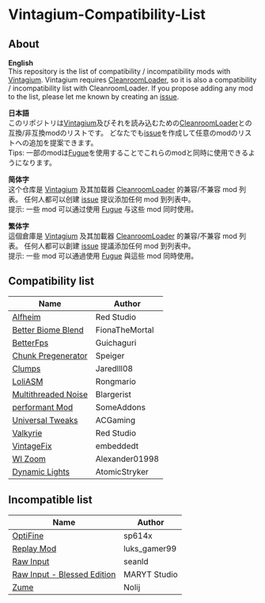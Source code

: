 # Vintagium-Compatibility-List
## About  
**English**  
This repository is the list of compatibility / incompatibility mods with [Vintagium](https://github.com/Asek3/sodium-1.12). Vintagium requires [CleanroomLoader](https://github.com/CleanroomMC/CleanroomMMC), so it is also a compatibility / incompatibility list with CleanroomLoader. If you propose adding any mod to the list, please let me known by creating an [issue](https://github.com/daizu-007/Vintagium-Compatibility-List/issues).
  
**日本語**  
このリポジトリは[Vintagium](https://github.com/Asek3/sodium-1.12)及びそれを読み込むための[CleanroomLoader](https://github.com/CleanroomMC/CleanroomMMC)との互換/非互換modのリストです。
どなたでも[issue](https://github.com/daizu-007/Vintagium-Compatibility-List/issues)を作成して任意のmodのリストへの追加を提案できます。  
Tips: 一部のmodは[Fugue](https://github.com/CleanroomMC/Fugue)を使用することでこれらのmodと同時に使用できるようになります。  
  
**简体字**  
这个仓库是 [Vintagium](https://github.com/Asek3/sodium-1.12) 及其加载器 [CleanroomLoader](https://github.com/CleanroomMC/CleanroomMMC) 的兼容/不兼容 mod 列表。 任何人都可以创建 [issue](https://github.com/daizu-007/Vintagium-Compatibility-List/issues) 提议添加任何 mod 到列表中。  
提示: 一些 mod 可以通过使用 [Fugue](https://github.com/CleanroomMC/Fugue) 与这些 mod 同时使用。 
  
**繁体字**  
這個倉庫是 [Vintagium](https://github.com/Asek3/sodium-1.12) 及其加載器 [CleanroomLoader](https://github.com/CleanroomMC/CleanroomMMC) 的兼容/不兼容 mod 列表。 任何人都可以創建 [issue](https://github.com/daizu-007/Vintagium-Compatibility-List/issues) 提議添加任何 mod 到列表中。  
提示: 一些 mod 可以通過使用 [Fugue](https://github.com/CleanroomMC/Fugue) 與這些 mod 同時使用。  

## Compatibility list
|Name|Author|
|----|----|
|[Alfheim](https://www.curseforge.com/minecraft/mc-mods/alfheim-lighting-engine)|Red Studio|
|[Better Biome Blend](https://github.com/FionaTheMortal/better-biome-blend)|FionaTheMortal|
|[BetterFps](https://www.curseforge.com/minecraft/mc-mods/betterfps)|Guichaguri|
|[Chunk Pregenerator](https://www.curseforge.com/projects/267193)|Speiger|
|[Clumps](https://www.curseforge.com/projects/256717)|Jaredlll08|
|[LoliASM](https://www.curseforge.com/projects/460609)|Rongmario|
|[Multithreaded Noise](http://bloodnbonesgaming.com/)|Blargerist|
|[performant Mod](https://www.curseforge.com/projects/354143)|SomeAddons|
|[Universal Tweaks](https://www.curseforge.com/projects/705000)|ACGaming|
|[Valkyrie](https://www.curseforge.com/projects/874067)|Red Studio|
|[VintageFix](https://www.curseforge.com/projects/871198)|embeddedt|
|[WI Zoom](https://www.curseforge.com/projects/349630)|Alexander01998|
|[Dynamic Lights](https://www.curseforge.com/projects/227874)|AtomicStryker|
  
## Incompatible list
|Name|Author|
|----|----|
|[OptiFine](https://optifine.net/)|sp614x|
|[Replay Mod](https://www.replaymod.com/)|luks_gamer99|
|[Raw Input](https://www.curseforge.com/projects/749722)|seanld|
|[Raw Input - Blessed Edition](https://www.curseforge.com/projects/940930)|MARYT Studio|
|[Zume](https://www.curseforge.com/minecraft/mc-mods/zume)|Nolij|
